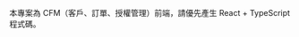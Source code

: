 <!-- Use this file to provide workspace-specific custom instructions to Copilot. For more details, visit https://code.visualstudio.com/docs/copilot/copilot-customization#_use-a-githubcopilotinstructionsmd-file -->

本專案為 CFM（客戶、訂單、授權管理）前端，請優先產生 React + TypeScript 程式碼。
